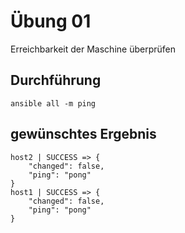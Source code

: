 # Übung 01

Erreichbarkeit der Maschine überprüfen

## Durchführung

```
ansible all -m ping
```

## gewünschtes Ergebnis

```
host2 | SUCCESS => {
    "changed": false, 
    "ping": "pong"
}
host1 | SUCCESS => {
    "changed": false, 
    "ping": "pong"
}
```

